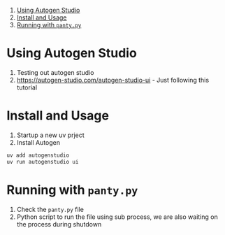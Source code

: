 
1. [Using Autogen Studio](#using-autogen-studio)
2. [Install and Usage](#install-and-usage)
3. [Running with `panty.py`](#running-with-pantypy)


# Using Autogen Studio

1. Testing out autogen studio
2. https://autogen-studio.com/autogen-studio-ui - Just following this tutorial 

# Install and Usage

1. Startup a new uv prject 
2. Install Autogen 

```sh 
uv add autogenstudio
uv run autogenstudio ui
```

# Running with `panty.py`

1. Check the `panty.py` file
2. Python script to run the file using sub process, we are also waiting on the process during shutdown